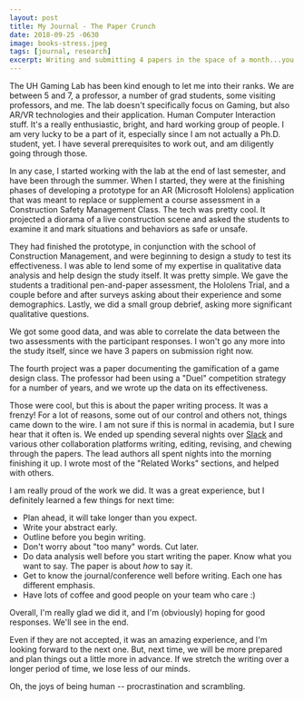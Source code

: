 ```yaml
---
layout: post
title: My Journal - The Paper Crunch
date: 2018-09-25 -0630
image: books-stress.jpeg
tags: [journal, research]
excerpt: Writing and submitting 4 papers in the space of a month...you get the idea.
---
```


The UH Gaming Lab has been kind enough to let me into their ranks. 
We are between 5 and 7, a professor, a number of grad students, some visiting professors, and me.
The lab doesn't specifically focus on Gaming, but also AR/VR technologies and their application.
Human Computer Interaction stuff. It's a really enthusiastic, bright, and hard working group of people. 
I am very lucky to be a part of it, especially since I am not actually a Ph.D. student, yet.
I have several prerequisites to work out, and am diligently going through those.

In any case, I started working with the lab at the end of last semester, and have been through the summer.
When I started, they were at the finishing phases of developing a prototype for an AR (Microsoft Hololens) application that was meant to replace or supplement a course assessment in a Construction Safety Management Class.
The tech was pretty cool. It projected a diorama of a live construction scene and asked the students to examine it and mark situations and behaviors as safe or unsafe.

They had finished the prototype, in conjunction with the school of Construction Management, and were beginning to design a study to test its effectiveness.
I was able to lend some of my expertise in qualitative data analysis and help design the study itself.
It was pretty simple. We gave the students a traditional pen-and-paper assessment, the Hololens Trial, and a couple before and after surveys asking about their experience and some demographics.
Lastly, we did a small group debrief, asking more significant qualitative questions.

We got some good data, and was able to correlate the data between the two assessments with the participant responses.
I won't go any more into the study itself, since we have 3 papers on submission right now.

The fourth project was a paper documenting the gamification of a game design class. 
The professor had been using a "Duel" competition strategy for a number of years, and we wrote up the data on its effectiveness.

Those were cool, but this is about the paper writing process.
It was a frenzy! For a lot of reasons, some out of our control and others not, things came down to the wire.
I am not sure if this is normal in academia, but I sure hear that it often is. 
We ended up spending several nights over [Slack](http://slack.com) and various other collaboration platforms writing, editing, revising, and chewing through the papers.
The lead authors all spent nights into the morning finishing it up. I wrote most of the "Related Works" sections, and helped with others.

I am really proud of the work we did. It was a great experience, but I definitely learned a few things for next time:
- Plan ahead, it will take longer than you expect.
- Write your abstract early.
- Outline before you begin writing.
- Don't worry about "too many" words. Cut later.
- Do data analysis well before you start writing the paper. Know what you want to say. The paper is about *how* to say it.
- Get to know the journal/conference well before writing. Each one has different emphasis.
- Have lots of coffee and good people on your team who care :)

Overall, I'm really glad we did it, and I'm (obviously) hoping for good responses. We'll see in the end.

Even if they are not accepted, it was an amazing experience, and I'm looking forward to the next one.
But, next time, we will be more prepared and plan things out a little more in advance.
If we stretch the writing over a longer period of time, we lose less of our minds.

Oh, the joys of being human -- procrastination and scrambling.
